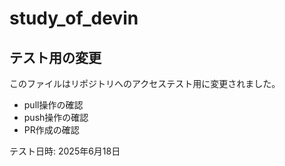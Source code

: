 # study_of_devin

## テスト用の変更

このファイルはリポジトリへのアクセステスト用に変更されました。
- pull操作の確認
- push操作の確認  
- PR作成の確認

テスト日時: 2025年6月18日

